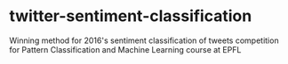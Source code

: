 # twitter-sentiment-classification
Winning method for 2016's sentiment classification of tweets competition for Pattern Classification and Machine Learning course at EPFL
